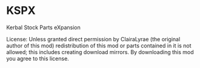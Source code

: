 # KSPX
Kerbal Stock Parts eXpansion

License: Unless granted direct permission by ClairaLyrae (the original author of this mod) redistribution of this mod or parts contained in it is not allowed; this includes creating download mirrors. By downloading this mod you agree to this license.
